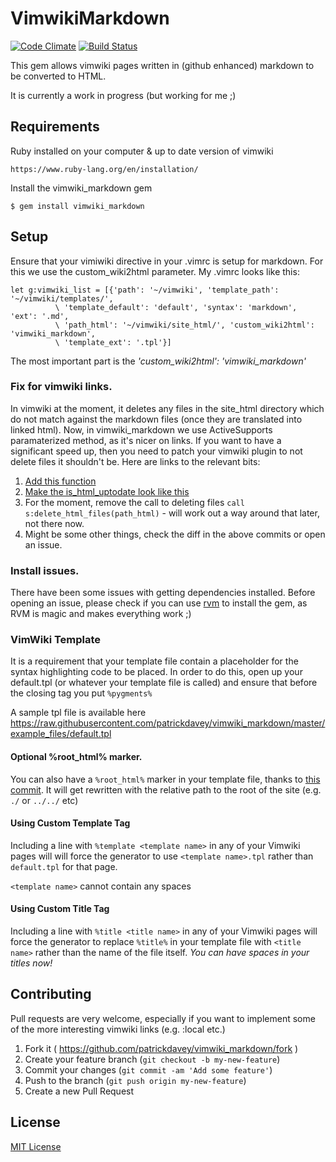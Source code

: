 # VimwikiMarkdown
[![Code Climate](https://codeclimate.com/github/patrickdavey/vimwiki_markdown/badges/gpa.svg)](https://codeclimate.com/github/patrickdavey/vimwiki_markdown) [![Build Status](https://travis-ci.org/patrickdavey/vimwiki_markdown.svg?branch=master)](https://travis-ci.org/patrickdavey/vimwiki_markdown)

This gem allows vimwiki pages written in (github enhanced) markdown
to be converted to HTML.

It is currently a work in progress (but working for me ;)

## Requirements

Ruby installed on your computer & up to date version of vimwiki

    https://www.ruby-lang.org/en/installation/

Install the vimwiki_markdown gem

    $ gem install vimwiki_markdown

## Setup

Ensure that your vimiwiki directive in your .vimrc is setup for markdown.  For
this we use the custom_wiki2html parameter.  My .vimrc looks like this:

    let g:vimwiki_list = [{'path': '~/vimwiki', 'template_path': '~/vimwiki/templates/',
              \ 'template_default': 'default', 'syntax': 'markdown', 'ext': '.md',
              \ 'path_html': '~/vimwiki/site_html/', 'custom_wiki2html': 'vimwiki_markdown',
              \ 'template_ext': '.tpl'}]

The most important part is the *'custom_wiki2html': 'vimwiki_markdown'*

### Fix for vimwiki links.
In vimwiki at the moment, it deletes any files in the site_html directory which do not match
against the markdown files (once they are translated into linked html).  Now, in vimwiki_markdown
we use ActiveSupports paramaterized method, as it's nicer on links.  If you want to have a
significant speed up, then you need to patch your vimwiki plugin to not delete files it
shouldn't be.  Here are links to the relevant bits:

1. [Add this function](https://github.com/patrickdavey/vimwiki-1/blob/9ebca2182fcf10e1bbf61abc8b4a535ce790480d/autoload/vimwiki/html.vim#L242-247)
2. [Make the is_html_uptodate look like this](https://github.com/patrickdavey/vimwiki-1/blob/9ebca2182fcf10e1bbf61abc8b4a535ce790480d/autoload/vimwiki/html.vim#L224-241)
3. For the moment, remove the call to deleting files `call s:delete_html_files(path_html)` - will work out a way around that later, not there now.
4. Might be some other things, check the diff in the above commits or open an issue.

### Install issues.
There have been some issues with getting dependencies installed. Before opening an issue, please check if you can use [rvm](http://rvm.io/) to install the gem, as RVM is magic and makes everything work ;)

### VimWiki Template

It is a requirement that your template file contain a placeholder
for the syntax highlighting code to be placed.  In order to do this,
open up your default.tpl (or whatever your template file is called)
and ensure that before the closing </head> tag you put
`%pygments%`

A sample tpl file is available here https://raw.githubusercontent.com/patrickdavey/vimwiki_markdown/master/example_files/default.tpl

#### Optional %root_html% marker.

You can also have a `%root_html%` marker in your template file, thanks
to [this commit](https://github.com/patrickdavey/vimwiki_markdown/commit/8645883b96df9962aba616d0d12961285cd3f4d7).
It will get rewritten with the relative path to the root
of the site (e.g. `./` or `../../` etc)

#### Using Custom Template Tag

Including a line with `%template <template name>` in any of your Vimwiki pages will will force the generator to use `<template name>.tpl` rather than `default.tpl` for that page.

`<template name>` cannot contain any spaces

#### Using Custom Title Tag

Including a line with `%title <title name>` in any of your Vimwiki pages will force the generator to replace `%title%` in your template file with `<title name>` rather than the name of the file itself.
*You can have spaces in your titles now!*

## Contributing

Pull requests are very welcome, especially if you want to implement some of the
more interesting vimwiki links (e.g. :local etc.)

1. Fork it ( https://github.com/patrickdavey/vimwiki_markdown/fork )
2. Create your feature branch (`git checkout -b my-new-feature`)
3. Commit your changes (`git commit -am 'Add some feature'`)
4. Push to the branch (`git push origin my-new-feature`)
5. Create a new Pull Request


## License

[MIT License](http://opensource.org/licenses/mit-license.php)
